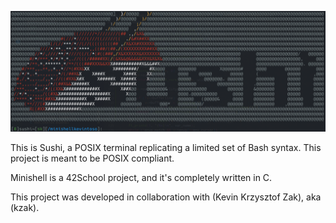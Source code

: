 ![Sushi Header](readme_utils/sushi.png)

This is Sushi, a POSIX terminal replicating a limited set of Bash syntax. This project is meant to be POSIX compliant.

Minishell is a 42School project, and it's completely written in C.

This project was developed in collaboration with (Kevin Krzysztof Zak), aka (kzak).

